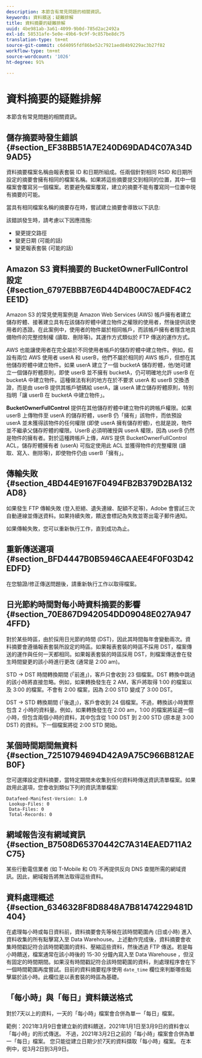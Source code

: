 ```yaml
---
description: 本節含有常見問題的相關資訊。
keywords: 資料饋送；疑難排解
title: 資料摘要的疑難排解
uuid: 4be981ab-3a61-4099-9b0d-785d2ac2492a
exl-id: 58531afe-5e0e-49b6-9c9f-9c857be8dc75
translation-type: tm+mt
source-git-commit: c6d4095fdf86be52c7921aed84b9229ac3b27f82
workflow-type: tm+mt
source-wordcount: '1026'
ht-degree: 91%

---
```


# 資料摘要的疑難排解

本節含有常見問題的相關資訊。

## 儲存摘要時發生錯誤 {#section_EF38BB51A7E240D69DAD4C07A34D9AD5}

資料摘要檔案名稱由報表套裝 ID 和日期所組成。任兩個針對相同 RSID 和日期所設定的摘要會擁有相同的檔案名稱。如果將這些摘要提交到相同的位置，其中一個檔案會覆寫另一個檔案。若要避免檔案覆寫，建立的摘要不能有覆寫同一位置中現有摘要的可能。

當具有相同檔案名稱的摘要存在時，嘗試建立摘要會導致以下訊息:

該錯誤發生時，請考慮以下因應措施:

* 變更提交路徑
* 變更日期 (可能的話)
* 變更報表套裝 (可能的話)

## Amazon S3 資料摘要的 BucketOwnerFullControl 設定  {#section_6797EBBB7E6D44D4B00C7AEDF4C2EE1D}

Amazon S3 的常見使用案例是 Amazon Web Services (AWS) 帳戶擁有者建立儲存貯體、接著建立具有在該儲存貯體中建立物件之權限的使用者，然後提供該使用者的憑證。在此案例中，使用者的物件屬於相同帳戶，而該帳戶擁有者隱含地具備物件的完整控制權 (讀取、刪除等)。其運作方式類似於 FTP 傳送的運作方式。

AWS 也能讓使用者在完全屬於不同使用者帳戶的儲存貯體中建立物件。例如，假設有兩位 AWS 使用者 userA 和 userB，他們不屬於相同的 AWS 帳戶，但想在其他儲存貯體中建立物件。如果 userA 建立了一個 bucketA 儲存貯體，他/她可建立一個儲存貯體原則，即使 userB 並不擁有 bucketA，仍可明確地允許 userB 在 bucketA 中建立物件。這種做法有利的地方在於不要求 userA 和 userB 交換憑證，而是由 userB 提供其帳戶號碼給 userA，讓 userA 建立儲存貯體原則，特別指明「讓 userB 在 bucketA 中建立物件」。

**BucketOwnerFullControl** 提供在其他儲存貯體中建立物件的跨帳戶權限。如果 userB 上傳物件至 userA 的儲存貯體，userB 仍「擁有」該物件，而依預設 userA 並未獲得該物件的任何權限 (即使 userA 擁有儲存貯體)，也就是說，物件並不繼承父儲存貯體的權限。UserB 必須明確授與 userA 權限，因為 userB 仍然是物件的擁有者。對於這種跨帳戶上傳，AWS 提供 BucketOwnerFullControl ACL，儲存貯體擁有者 (userA) 可指定使用此 ACL 並獲得物件的完整權限 (讀取、寫入、刪除等)，即使物件仍由 userB「擁有」。

## 傳輸失敗 {#section_4BD44E9167F0494FB2B379D2BA132AD8}

如果發生 FTP 傳輸失敗 (登入拒絕、遺失連線、配額不足等)，Adobe 會嘗試三次自動連線並傳送資料。如果持續失敗，饋送會標記為失敗並寄出電子郵件通知。

如果傳輸失敗，您可以重新執行工作，直到成功為止。

## 重新傳送選項 {#section_BFD4447B0B5946CAAEE4F0F03D42EDFD}

在您驗證/修正傳送問題後，請重新執行工作以取得檔案。

## 日光節約時間對每小時資料摘要的影響 {#section_70E867D942054DD09048E027A9474FFD}

對於某些時區，由於採用日光節約時間 (DST)，因此其時間每年會變動兩次。資料摘要會遵循報表套裝所設定的時區。如果報表套裝的時區不採用 DST，檔案傳送的運作與任何一天都相同。如果報表套裝的時區採用 DST，則檔案傳送會在發生時間變更的該小時進行更改 (通常是 2:00 am)。

STD -> DST 時間轉換期間 (「前進」)，客戶只會收到 23 個檔案。DST 轉換中跳過的該小時將直接忽略。例如，如果轉換發生在 2 AM，客戶將取得 1:00 的檔案以及 3:00 的檔案。不會有 2:00 檔案，因為 2:00 STD 變成了 3:00 DST。

DST -> STD 轉換期間 (「後退」)，客戶會收到 24 個檔案。不過，轉換該小時實際包含 2 小時的資料量。例如，如果轉換發生在 2:00 am，1:00 的檔案將延遲一個小時，但包含兩個小時的資料，其中包含從 1:00 DST 到 2:00 STD (原本是 3:00 DST) 的資料。下一個檔案將從 2:00 STD 開始。

## 某個時間期間無資料  {#section_72510794694D42A9A75C966B812AEB0F}

您可選擇設定資料摘要，當特定期間未收集到任何資料時傳送資訊清單檔案。如果啟用此選項，您會收到類似下列的資訊清單檔案:

```text
Datafeed-Manifest-Version: 1.0
 Lookup-Files: 0
 Data-Files: 0
 Total-Records: 0
```

## 網域報告沒有網域資訊  {#section_B7508D65370442C7A314EAED711A2C75}

某些行動電信業者 (如 T-Mobile 和 O1) 不再提供反向 DNS 查閱所需的網域資訊。因此，網域報告將無法取得這些資料。

## 資料處理概述 {#section_6346328F8D8848A7B81474229481D404}

在處理每小時或每日資料前，資料摘要會先等候在該時間範圍內 (日或小時) 進入資料收集的所有點擊寫入至 Data Warehouse。上述動作完成後，資料摘要會收集時間戳記符合該時間範圍的資料、壓縮這些資料，然後透過 FTP 傳送。若是每小時饋送，檔案通常在該小時後的 15-30 分鐘內寫入至 Data Warehouse ，但沒有固定的時間期間。如果沒有時間戳記符合該時間範圍的資料，則處理程序會在下一個時間範圍再度嘗試。目前的資料摘要程序使用 `date_time` 欄位來判斷哪些點擊屬於該小時。此欄位是以表套裝的時區為基礎。

## 「每小時」與「每日」資料饋送格式

對於7天以上的資料，一天的「每小時」檔案會合併為單一「每日」檔案。

範例：2021年3月9日會建立新的資料饋送，2021年1月1日至3月9日的資料會以「每小時」的形式傳送。 不過，2021年3月2日之前的「每小時」檔案會合併為單一「每日」檔案。 您只能從建立日期少於7天的資料擷取「每小時」檔案。 在本例中，從3月2日到3月9日。